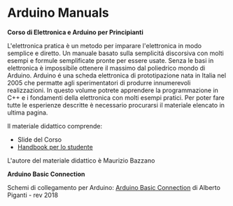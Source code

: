 # Arduino Manuals

**Corso di Elettronica e Arduino per Principianti**

L'elettronica pratica è un metodo per imparare l'elettronica in modo semplice e diretto. Un manuale basato sulla semplicitá discorsiva con molti esempi e formule semplificate pronte per essere usate.
Senza le basi in elettronica è impossibile ottenere il massimo dal poliedrico mondo di Arduino.
Arduino é una scheda elettronica di prototipazione nata in Italia nel 2005 che permatte agli sperimentatori di produrre innumerevoli realizzazioni.
In questo volume potrete apprendere la programmazione in C++ e i fondamenti della elettronica con molti esempi pratici.
Per poter fare tutte le esperienze descritte è necessario procurarsi il materiale elencato in ultima pagina.

Il materiale didattico comprende:
- Slide del Corso
- [Handbook per lo studente](https://raw.githubusercontent.com/hardwareliberopinerolo/Arduino_Manuals/master/Italiano/corso%20di%20elettronica%20e%20arduino.pdf) 

L'autore del materiale didattico è Maurizio Bazzano

**Arduino Basic Connection**

Schemi di collegamento per Arduino: [Arduino Basic Connection](https://raw.githubusercontent.com/hardwareliberopinerolo/Arduino_Manuals/master/ABC/ABC%20Basic%20Connections%202018.pdf) di Alberto Piganti - rev 2018
